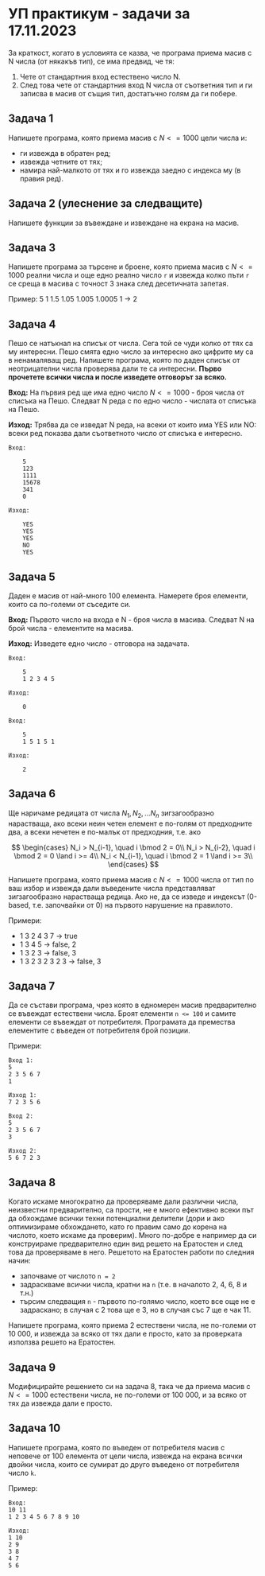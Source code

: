 # УП практикум - задачи за 17.11.2023

За краткост, когато в условията се казва, че програма приема масив с N числа (от някакъв тип), се има предвид, че тя:
1. Чете от стандартния вход естествено число N.
2. След това чете от стандартния вход N числа от съответния тип и ги записва в масив от същия тип, достатъчно голям да ги побере.

## Задача 1

Напишете програма, която приема масив с $N <= 1000$ цели числа и:
- ги извежда в обратен ред;
- извежда четните от тях;
- намира най-малкото от тях и го извежда заедно с индекса му (в правия ред).

## Задача 2 (улеснение за следващите)

Напишете функции за въвеждане и извеждане на екрана на масив.

## Задача 3

Напишете програма за търсене и броене, която приема масив с $N <= 1000$ реални числа и още едно реално число `r` и
извежда колко пъти `r` се среща в масива с точност 3 знака след десетичната запетая.

Пример: 5 1 1.5 1.05 1.005 1.0005 1 -> 2

## Задача 4

Пешо се натъкнал на списък от числа. Сега той се чуди колко от тях са му интересни. Пешо смята едно число за интересно ако цифрите му са в ненамаляващ ред. Напишете програма, която по даден списък от неотрицателни числа проверява дали те са интересни. **Първо прочетете всички числа и после изведете отговорът за всяко.**

**Вход:** На първия ред ще има едно число $N <= 1000$ - броя числа от списъка на Пешо. Следват N реда с по едно число - числата от списъка на Пешо.

**Изход:** Трябва да се изведат N реда, на всеки от които има YES или NO: всеки ред показва дали съответното число от списъка е интересно.

    Вход:

        5
        123
        1111
        15678
        341
        0

    Изход:

        YES
        YES
        YES
        NO
        YES

## Задача 5

Даден е масив от най-много 100 елемента. Намерете броя елементи, които са по-големи от съседите си.

**Вход:** Първото число на входа е N - броя числа в масива. Следват N на брой числа - елементите на масива.

**Изход:** Изведете едно число - отговора на задачата.

    Вход:

        5
        1 2 3 4 5

    Изход:

        0

    Вход:

        5
        1 5 1 5 1

    Изход:

        2

## Задача 6

Ще наричаме редицата от числа $N_1, N_2, ... N_n$ зигзагообразно нарастваща, ако всеки неин четен елемент е по-голям от предходните два,
а всеки нечетен е по-малък от предходния, т.е. ако

$$
\begin{cases}
  N_i > N_{i-1}, \quad i \bmod 2 = 0\\
  N_i > N_{i-2}, \quad i \bmod 2 = 0 \land i >= 4\\
  N_i < N_{i-1}, \quad i \bmod 2 = 1 \land i >= 3\\
\end{cases}
$$

Напишете програма, която приема масив с $N <= 1000$ числа от тип по ваш избор и извежда дали въведените числа представляват
зигзагообразно нарастваща редица. Ако не, да се изведе и индексът (0-based, т.е. започвайки от 0) на първото нарушение на правилото.

Примери:

- 1 3 2 4 3 7 -> true
- 1 3 4 5 -> false, 2
- 1 3 2 3 -> false, 3
- 1 3 2 3 2 3 2 3 -> false, 3

## Задача 7

Да се състави програма, чрез която в едномерен масив предварително се въвеждат естествени числа. Броят елементи `n <= 100` и самите елементи се въвеждат от потребителя. Програмата да премества елементите с въведен от потребителя брой позиции.

Примери:

    Вход 1:
    5
    2 3 5 6 7
    1

    Изход 1:
    7 2 3 5 6

    Вход 2:
    5
    2 3 5 6 7
    3

    Изход 2:
    5 6 7 2 3

## Задача 8

Когато искаме многократно да проверяваме дали различни числа, неизвестни предварително, са прости, не е много ефективно всеки път
да обхождаме всички техни потенциални делители (дори и ако оптимизираме обхождането, като го правим само до корена на числото,
което искаме да проверим). Много по-добре е например да си конструираме предварително един вид решето на Ератостен и след това
да проверяваме в него. Решетото на Ератостен работи по следния начин:

- започваме от числото `n = 2`
- задраскваме всички числа, кратни на `n` (т.е. в началото 2, 4, 6, 8 и т.н.)
- търсим следващия `n` - първото по-голямо число, което все още не е задраскано;
в случая с 2 това ще е 3, но в случая със 7 ще е чак 11.

Напишете програма, която приема 2 естествени числа, не по-големи от 10 000, и извежда за всяко от тях дали е просто,
като за проверката използва решето на Ератостен.

## Задача 9

Модифицирайте решението си на задача 8, така че да приема масив с $N <= 1000$ естествени числа, не по-големи от 100 000,
и за всяко от тях да извежда дали е просто.

## Задача 10

Напишете програма, която по въведен от потребителя масив с неповече от 100 елемента от цели числа, извежда на екрана всички двойки числа, които се сумират до друго въведено от потребителя число `k`.

Пример:

    Вход:
    10 11
    1 2 3 4 5 6 7 8 9 10

    Изход:
    1 10
    2 9
    3 8
    4 7
    5 6
